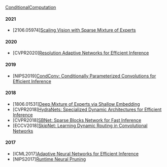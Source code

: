[ConditionalComputation](https://github.com/laiyurui/ConditionalComputation)

#### 2021
- [2106.05974][Scaling Vision with Sparse Mixture of Experts](https://arxiv.org/abs/2106.05974)

#### 2020
- [CVPR2020][Resolution Adaptive Networks for Efficient Inference](https://openaccess.thecvf.com/content_CVPR_2020/papers/Yang_Resolution_Adaptive_Networks_for_Efficient_Inference_CVPR_2020_paper.pdf)

#### 2019
- [NIPS2019][CondConv: Conditionally Parameterized Convolutions for Efficient Inference](https://papers.nips.cc/paper/2019/hash/f2201f5191c4e92cc5af043eebfd0946-Abstract.html)

#### 2018
- [1806.01531][Deep Mixture of Experts via Shallow Embedding](https://arxiv.org/abs/1806.01531)
- [CVPR2018][HydraNets: Specialized Dynamic Architectures for Efficient Inference](https://openaccess.thecvf.com/content_cvpr_2018/papers/Mullapudi_HydraNets_Specialized_Dynamic_CVPR_2018_paper.pdf)
- [CVPR2018][SBNet: Sparse Blocks Network for Fast Inference](https://arxiv.org/abs/1801.02108)
- [ECCV2018][SkipNet: Learning Dynamic Routing in Convolutional Networks](https://arxiv.org/abs/1711.09485)

#### 2017
- [ICML2017][Adaptive Neural Networks for Efficient Inference](http://proceedings.mlr.press/v70/bolukbasi17a.html)
- [NIPS2017][Runtime Neural Pruning](https://papers.nips.cc/paper/2017/hash/a51fb975227d6640e4fe47854476d133-Abstract.html)

